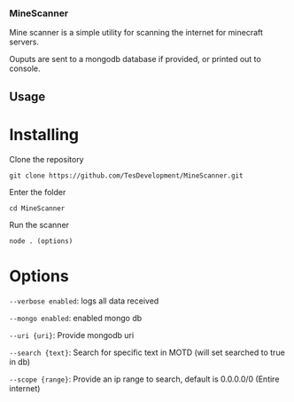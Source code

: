 ### MineScanner

Mine scanner is a simple utility for scanning the internet for minecraft servers.

Ouputs are sent to a mongodb database if provided, or printed out to console.

## Usage

# Installing

Clone the repository

`git clone https://github.com/TesDevelopment/MineScanner.git`

Enter the folder

`cd MineScanner`

Run the scanner

`node . (options)`


# Options

`--verbose enabled`: logs all data received

`--mongo enabled`: enabled mongo db

`--uri {uri}`: Provide mongodb uri

`--search {text}`: Search for specific text in MOTD (will set searched to true in db)

`--scope {range}`: Provide an ip range to search, default is 0.0.0.0/0 (Entire internet)